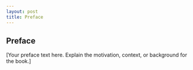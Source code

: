```yaml
---
layout: post
title: Preface
---
```

## Preface

[Your preface text here. Explain the motivation, context, or background for the book.]
